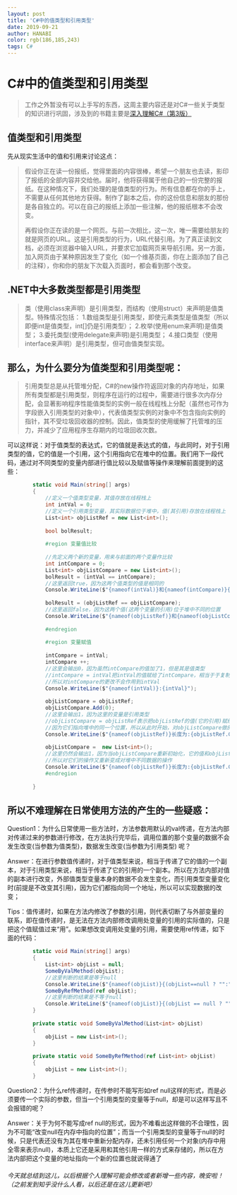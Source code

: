 ```yaml
---
layout: post
title: 'C#中的值类型和引用类型'
date: 2019-09-21
author: HANABI
color: rgb(186,185,243)
tags: C#
---
```

# C#中的值类型和引用类型

> 工作之外暂没有可以上手写的东西，这周主要内容还是对C#一些关于类型的知识进行巩固，涉及到的书籍主要是[深入理解C#（第3版）](https://book.douban.com/subject/25843328/)


## 值类型和引用类型

先从现实生活中的值和引用来讨论这点：
> 假设你正在读一份报纸，觉得里面的内容很棒，希望一个朋友也去读，影印了报纸的全部内容并交给他。届时，他将获得属于他自己的一份完整的报纸。在这种情况下，我们处理的是值类型的行为。所有信息都在你的手上，不需要从任何其他地方获得。制作了副本之后，你的这份信息和朋友的那份是各自独立的。可以在自己的报纸上添加一些注解，他的报纸根本不会改变。
>
> 再假设你正在读的是一个网页。与前一次相比，这一次，唯一需要给朋友的就是网页的URL。这是引用类型的行为，URL代替引用。为了真正读到文档，必须在浏览器中输入URL，并要求它加载网页来导航引用。另一方面，加入网页由于某种原因发生了变化（如一个维基页面，你在上面添加了自己的注释），你和你的朋友下次载入页面时，都会看到那个改变。


## .NET中大多数类型都是引用类型

> 类（使用class来声明）是引用类型，而结构（使用struct）来声明是值类型。特殊情况包括：
> 1.数组类型是引用类型，即使元素类型是值类型（所以即便int是值类型，int[]仍是引用类型）；
> 2.枚举(使用enum来声明)是值类型；
> 3.委托类型(使用delegate来声明)是引用类型；
> 4.接口类型（使用interface来声明）是引用类型，但可由值类型实现。


## 那么，为什么要分为值类型和引用类型呢： 

>  ​        引用类型总是从托管堆分配，C#的new操作符返回对象的内存地址，如果所有类型都是引用类型，则程序在运行的过程中，需要进行很多次内存分配，会显著影响程序性能
>  ​        值类型的实例一般在线程栈上分配（虽然也可作为字段嵌入引用类型的对象中），代表值类型实例的对象中不包含指向实例的指针，其不受垃圾回收器的控制。因此，值类型的使用缓解了托管堆的压力，并减少了应用程序生存期内的垃圾回收次数。



可以这样说：对于值类型的表达式，它的值就是表达式的值，与此同时，对于引用类型的值，它的值是一个引用，这个引用指向它在堆中的位置。我们用下一段代码，通过对不同类型的变量内部进行值比较以及赋值等操作来理解前面提到的这些：

```c#
        static void Main(string[] args)
        {
            //定义一个值类型变量，其值存放在线程栈上
            int intVal = 0;
            //定义一个引用类型变量，其实际数据位于堆中，值(其引用)存放在线程栈上
            List<int> objListRef = new List<int>();
 
            bool bolResult;
 
            #region 变量值比较
 
            //先定义两个新的变量，用来与前面的两个变量作比较
            int intCompare = 0;
            List<int> objListCompare = new List<int>();
            bolResult = (intVal == intCompare);
            //这里返回true，因为这两个值类型的值是相同的
            Console.WriteLine($"{nameof(intVal)}和{nameof(intCompare)}{(bolResult==true ? "":"不")}相等");
 
            bolResult = (objListRef == objListCompare);
            //这里返回false，因为这两个值(这两个变量的引用)位于堆中不同的位置
            Console.WriteLine($"{nameof(objListRef)}和{nameof(objListCompare)}{(bolResult == true ? "" : "不")}相等");
 
            #endregion
 
            #region 变量赋值
 
            intCompare = intVal;
            intCompare ++;
            //这里会输出0，因为虽然intCompare的值加了1，但是其是值类型
            //intCompare = intVal把intVal的值赋给了intCompare，相当于于复制了一个intVal，其值和intCompare相同
            //所以对intCompare的更改不会作用到intVal
            Console.WriteLine($"{nameof(intVal)}:{intVal}");
 
            objListCompare = objListRef;
            objListCompare.Add(0);
            //这里会输出1，因为这里的变量是引用类型
            //objListCompare = objListRef表示把objListRef的值(它的引用)赋给objListCompare
            //因为它们指向堆中的同一个位置，所以从此时开始，对objListCompare做的任何修改操作都会作用到objListRef
            Console.WriteLine($"{nameof(objListRef)}长度为:{objListRef.Count}");
 
            objListCompare =  new List<int>();
            //这里仍然会输出1，因为当objListCompare重新初始化，它的值和objListRef的值已经不是指向堆中的同一个位置
            //所以对它们的操作又重新变成对堆中不同数据的操作
            Console.WriteLine($"{nameof(objListRef)}长度为:{objListRef.Count}");
            #endregion
 
        }
```

## 所以不难理解在日常使用方法的产生的一些疑惑： 
Question1：为什么日常使用一些方法时，方法参数用默认的val传递，在方法内部对传递过来的参数进行修改，在方法执行完毕后，调用位置的那个变量的数据不会发生改变(当参数为值类型)，数据发生改变(当参数为引用类型) 呢？

Answer：在进行参数值传递时，对于值类型来说，相当于传递了它的值的一个副本，对于引用类型来说，相当于传递了它的引用的一个副本。所以在方法内部对值的副本进行改变，外部值类型变量本身的数据不会发生变化，而引用类型变量变化时(前提是不改变其引用)，因为它们都指向同一个地址，所以可以实现数据的改变；

Tips：值传递时，如果在方法内修改了参数的引用，则代表切断了与外部变量的联系，即在值传递时，是无法在方法内部修改调用处变量的引用的实际值的，只是把这个值赋值过来“用”。如果想改变调用处变量的引用，需要使用ref传递，如下面的代码：

```c#
        static void Main(string[] args)
        {
            List<int> objList = null;
            SomeByValMethod(objList);
            //这里判断的结果是等于null
            Console.WriteLine($"{nameof(objList)}{(objList==null ? "":"不")}等于null");
            SomeByRefMethod(ref objList);
            //这里判断的结果是不等于null
            Console.WriteLine($"{nameof(objList)}{(objList == null ? "" : "不")}等于null");
        }
 
        private static void SomeByValMethod(List<int> objList)
        {
            objList = new List<int>();
        }
 
        private static void SomeByRefMethod(ref List<int> objList)
        {
            objList = new List<int>();
        }
```

Question2：为什么ref传递时，在传参时不能写形如ref null这样的形式，而是必须要传一个实际的参数，但当一个引用类型的变量等于null，却是可以这样写且不会报错的呢？

Answer：关于为何不能写成ref null的形式，因为不难看出这样做的不合理性，因为不可能“改变null在内存中指向的位置”；而当一个引用类型的变量等于null的时候，只是代表还没有为其在堆中重新分配内存，还未引用任何一个对象(内存中用全零来表示null)，本质上它还是采用和其他引用一样的方式来存储的，所以在方法内部把这个变量的地址指向一个新的位置也就说得通了

###### 今天就总结到这儿，以后根据个人理解可能会修改或者新增一些内容，晚安啦！（之前发到知乎没什么人看，以后还是在这儿更新吧）